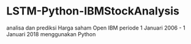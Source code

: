# LSTM-Python-IBMStockAnalysis
 analisa dan prediksi Harga saham Open IBM periode 1 Januari 2006 - 1 Januari 2018 menggunakan Python
